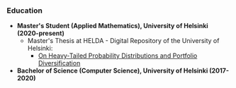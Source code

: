 ### Education

- **Master's Student (Applied Mathematics), University of Helsinki (2020-present)**
  - Master's Thesis at HELDA - Digital Repository of the University of Helsinki:
    - [On Heavy-Tailed Probability Distributions and Portfolio Diversification](https://helda.helsinki.fi/handle/10138/357424)
- **Bachelor of Science (Computer Science), University of Helsinki (2017-2020)**

<!---
Jsos17/Jsos17 is a ✨ special ✨ repository because its `README.md` (this file) appears on your GitHub profile.
You can click the Preview link to take a look at your changes.
--->
